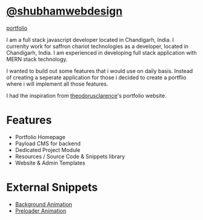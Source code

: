 # [@shubhamwebdesign](https://github.com/shubhamwebdesign/shubhamwebdesign)

[portfolio](/assets/app.png)

I am a full stack javascript developer located in Chandigarh, India. I currenlty work for saffron chariot technologies as a developer, located in Chandigarh, India. I am experienced in developing full stack application with MERN stack technology.

I wanted to build out some features that i would use on daily basis. Instead of creating a seperate application for those i decided to create a portflio where i will implement all those features.

I had the inspiration from [theodorusclarence](https://theodorusclarence.com)'s portfolio website.

# Features

- Portfolio Homepage
- Payload CMS for backend
- Dedicated Project Module
- Resources / Source Code & Snippets library
- Website & Admin Templates

# External Snippets

- [Background Animation](https://codepen.io/alphardex/pen/RwrVoeL)
- [Preloader Animation](https://codepen.io/zerospree/pen/XWaGER)
